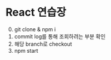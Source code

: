 # React 연습장

0. git clone & npm i
1. commit log를 통해 조회하려는 부분 확인
2. 해당 branch로 checkout
3. npm start
